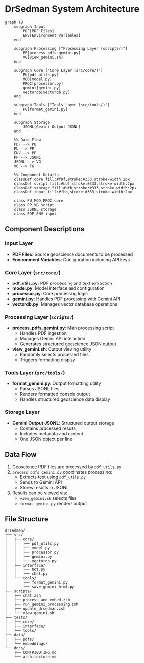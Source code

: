 # DrSedman System Architecture

```mermaid
graph TB
    subgraph Input
        PDF[PDF Files]
        ENV[Environment Variables]
    end

    subgraph Processing ["Processing Layer (scripts/)"]
        PP[process_pdfs_gemini.py]
        VG[view_gemini.sh]
    end

    subgraph Core ["Core Layer (src/core/)"]
        PU[pdf_utils.py]
        MOD[model.py]
        PROC[processor.py]
        gemini[gemini.py]
        vectordb[vectordb.py]
    end

    subgraph Tools ["Tools Layer (src/tools/)"]
        FG[format_gemini.py]
    end

    subgraph Storage
        JSONL[Gemini Output JSONL]
    end

    %% Data Flow
    PDF --> PU
    PU --> PP
    ENV --> PP
    PP --> JSONL
    JSONL --> VG
    VG --> FG
    
    %% Component Details
    classDef core fill:#f9f,stroke:#333,stroke-width:2px
    classDef script fill:#bbf,stroke:#333,stroke-width:2px
    classDef storage fill:#bfb,stroke:#333,stroke-width:2px
    classDef input fill:#fbb,stroke:#333,stroke-width:2px
    
    class PU,MOD,PROC core
    class PP,VG script
    class JSONL storage
    class PDF,ENV input
```

## Component Descriptions

### Input Layer
- **PDF Files**: Source geoscience documents to be processed
- **Environment Variables**: Configuration including API keys

### Core Layer (`src/core/`)
- **pdf_utils.py**: PDF processing and text extraction
- **model.py**: Model interface and configuration
- **processor.py**: Core processing logic
- **gemini.py**: Handles PDF processing with Gemini API
- **vectordb.py**: Manages vector database operations

### Processing Layer (`scripts/`)
- **process_pdfs_gemini.py**: Main processing script
  - Handles PDF ingestion
  - Manages Gemini API interaction
  - Generates structured geoscience JSON output
- **view_gemini.sh**: Output viewing utility
  - Randomly selects processed files
  - Triggers formatting display

### Tools Layer (`src/tools/`)
- **format_gemini.py**: Output formatting utility
  - Parses JSONL files
  - Renders formatted console output
  - Handles structured geoscience data display

### Storage Layer
- **Gemini Output JSONL**: Structured output storage
  - Contains processed results
  - Includes metadata and content
  - One JSON object per line

## Data Flow

1. Geoscience PDF files are processed by `pdf_utils.py`
2. `process_pdfs_gemini.py` coordinates processing:
   - Extracts text using `pdf_utils.py`
   - Sends to Gemini API
   - Stores results in JSONL
3. Results can be viewed via:
   - `view_gemini.sh` selects files
   - `format_gemini.py` renders output

## File Structure
```
drsedman/
├── src/
│   ├── core/
│   │   ├── pdf_utils.py
│   │   ├── model.py
│   │   ├── processor.py
│   │   ├── gemini.py
│   │   └── vectordb.py
│   ├── interface/
│   │   ├── bot.py
│   │   └── chat.py
│   └── tools/
│       ├── format_gemini.py
│       └── save_gemini_html.py
├── scripts/
│   ├── chat.zsh
│   ├── process_and_embed.zsh
│   ├── run_gemini_processing.zsh
│   ├── update_drsedman.zsh
│   └── view_gemini.sh
├── tests/
│   ├── core/
│   ├── interface/
│   └── tools/
├── data/
│   ├── pdfs/
│   └── embeddings/
└── docs/
    ├── CONTRIBUTING.md
    └── architecture.md
```
